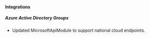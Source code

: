 
#### Integrations
##### Azure Active Directory Groups
- Updated MicrosoftApiModule to support national cloud endpoints.
